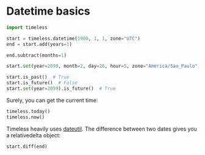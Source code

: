 # Datetime basics

```py linenums="1"
import timeless

start = timeless.datetime(1900, 1, 1, zone="UTC")
end = start.add(years=1)

end.subtract(months=1)

start.set(year=2099, month=2, day=26, hour=5, zone="America/Sao_Paulo")

start.is_past()  # True
start.is_future()  # False
start.set(year=2099).is_future()  # True
```

Surely, you can get the current time:

```py linenums="1"
timeless.today()
timeless.now()
```

Timeless heavily uses [dateutil](https://github.com/dateutil/dateutil). The difference between two dates gives you a relativedelta object:

```py linenums="1"
start.diff(end)
```
